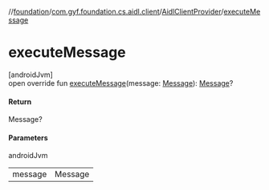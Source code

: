 //[foundation](../../../index.md)/[com.gyf.foundation.cs.aidl.client](../index.md)/[AidlClientProvider](index.md)/[executeMessage](execute-message.md)

# executeMessage

[androidJvm]\
open override fun [executeMessage](execute-message.md)(message: [Message](https://developer.android.com/reference/kotlin/android/os/Message.html)): [Message](https://developer.android.com/reference/kotlin/android/os/Message.html)?

#### Return

Message?

#### Parameters

androidJvm

| | |
|---|---|
| message | Message |